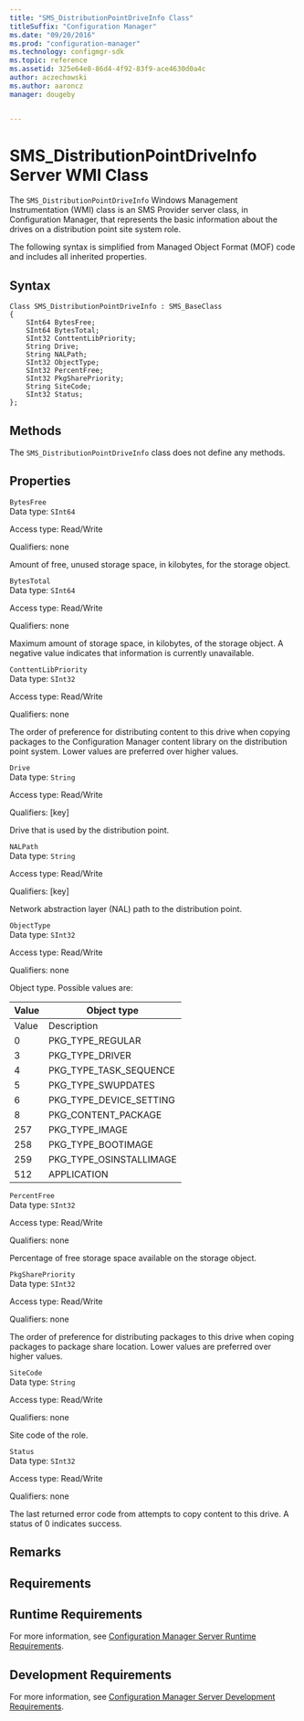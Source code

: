 ```yaml
---
title: "SMS_DistributionPointDriveInfo Class"
titleSuffix: "Configuration Manager"
ms.date: "09/20/2016"
ms.prod: "configuration-manager"
ms.technology: configmgr-sdk
ms.topic: reference
ms.assetid: 325e64e8-86d4-4f92-83f9-ace4630d0a4c
author: aczechowski
ms.author: aaroncz
manager: dougeby


---
```

# SMS_DistributionPointDriveInfo Server WMI Class
The `SMS_DistributionPointDriveInfo` Windows Management Instrumentation (WMI) class is an SMS Provider server class, in Configuration Manager, that represents the basic information about the drives on a distribution point site system role.  

 The following syntax is simplified from Managed Object Format (MOF) code and includes all inherited properties.  

## Syntax  

```  
Class SMS_DistributionPointDriveInfo : SMS_BaseClass  
{  
    SInt64 BytesFree;  
    SInt64 BytesTotal;  
    SInt32 ConttentLibPriority;  
    String Drive;  
    String NALPath;  
    SInt32 ObjectType;  
    SInt32 PercentFree;  
    SInt32 PkgSharePriority;  
    String SiteCode;  
    SInt32 Status;  
};  
```  

## Methods  
 The `SMS_DistributionPointDriveInfo` class does not define any methods.  

## Properties  
 `BytesFree`  
 Data type: `SInt64`  

 Access type: Read/Write  

 Qualifiers: none  

 Amount of free, unused storage space, in kilobytes, for the storage object.  

 `BytesTotal`  
 Data type: `SInt64`  

 Access type: Read/Write  

 Qualifiers: none  

 Maximum amount of storage space, in kilobytes, of the storage object. A negative value indicates that information is currently unavailable.  

 `ConttentLibPriority`  
 Data type: `SInt32`  

 Access type: Read/Write  

 Qualifiers: none  

 The order of preference for distributing content to this drive when copying packages to the Configuration Manager content library on the distribution point system. Lower values are preferred over higher values.  

 `Drive`  
 Data type: `String`  

 Access type: Read/Write  

 Qualifiers: [key]  

 Drive that is used by the distribution point.  

 `NALPath`  
 Data type: `String`  

 Access type: Read/Write  

 Qualifiers: [key]  

 Network abstraction layer (NAL) path to the distribution point.  

 `ObjectType`  
 Data type: `SInt32`  

 Access type: Read/Write  

 Qualifiers: none  

 Object type. Possible values are:  

|Value|Object type|  
|-|-|  
|Value|Description|  
|0|PKG_TYPE_REGULAR|  
|3|PKG_TYPE_DRIVER|  
|4|PKG_TYPE_TASK_SEQUENCE|  
|5|PKG_TYPE_SWUPDATES|  
|6|PKG_TYPE_DEVICE_SETTING|  
|8|PKG_CONTENT_PACKAGE|  
|257|PKG_TYPE_IMAGE|  
|258|PKG_TYPE_BOOTIMAGE|  
|259|PKG_TYPE_OSINSTALLIMAGE|  
|512|APPLICATION|  

 `PercentFree`  
 Data type: `SInt32`  

 Access type: Read/Write  

 Qualifiers: none  

 Percentage of free storage space available on the storage object.  

 `PkgSharePriority`  
 Data type: `SInt32`  

 Access type: Read/Write  

 Qualifiers: none  

 The order of preference for distributing packages to this drive when coping packages to package share location. Lower values are preferred over higher values.  

 `SiteCode`  
 Data type: `String`  

 Access type: Read/Write  

 Qualifiers: none  

 Site code of the role.  

 `Status`  
 Data type: `SInt32`  

 Access type: Read/Write  

 Qualifiers: none  

 The last returned error code from attempts to copy content to this drive. A status of 0 indicates success.  

## Remarks  

## Requirements  

## Runtime Requirements  
 For more information, see [Configuration Manager Server Runtime Requirements](../../../../../develop/core/reqs/server-runtime-requirements.md).  

## Development Requirements  
 For more information, see [Configuration Manager Server Development Requirements](../../../../../develop/core/reqs/server-development-requirements.md).
